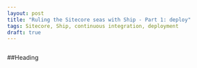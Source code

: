 ```yaml
---
layout: post
title: "Ruling the Sitecore seas with Ship - Part 1: deploy"
tags: Sitecore, Ship, continuous integration, deployment
draft: true
---
```


<a href="" target="_blank">
  <img class="u-max-full-width" src="" alt="">
</a>

##Heading